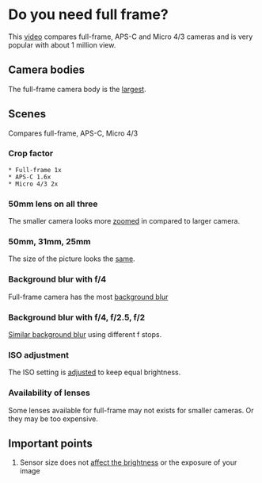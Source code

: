 # Do you need full frame?

This [video][100] compares full-frame, APS-C and Micro 4/3 cameras and is very
popular with about 1 million view.

[100]: https://www.youtube.com/watch?v=hi_CkZ0sGAw

## Camera bodies

The full-frame camera body is the [largest][110].

[110]: https://www.youtube.com/watch?v=hi_CkZ0sGAw&t=13s

## Scenes

Compares full-frame, APS-C, Micro 4/3

### Crop factor

    * Full-frame 1x
    * APS-C 1.6x
    * Micro 4/3 2x

### 50mm lens on all three

The smaller camera looks more [zoomed][120] in compared to larger camera.

[120]: https://www.youtube.com/watch?v=hi_CkZ0sGAw&t=154s

### 50mm, 31mm, 25mm

The size of the picture looks the [same][130].

[130]: https://www.youtube.com/watch?v=hi_CkZ0sGAw&t=259s

### Background blur with f/4

Full-frame camera has the most [background blur][140]

[140]: https://www.youtube.com/watch?v=hi_CkZ0sGAw&t=270s

### Background blur with f/4, f/2.5, f/2

[Similar background blur][150] using different f stops.

[150]: https://www.youtube.com/watch?v=hi_CkZ0sGAw&t=270s

### ISO adjustment

The ISO setting is [adjusted][160] to keep equal brightness.

[160]: https://www.youtube.com/watch?v=hi_CkZ0sGAw&t=410s

### Availability of lenses

Some lenses available for full-frame may not exists for smaller cameras. Or
they may be too expensive.

[170]: https://www.youtube.com/watch?v=hi_CkZ0sGAw&t=505s

## Important points

1. Sensor size does not [affect the brightness][1000] or the exposure of your image

[1000]: https://www.youtube.com/watch?v=hi_CkZ0sGAw&t=140s


